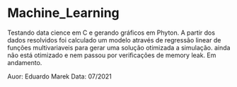 # Machine_Learning

Testando data cience em C e gerando gráficos em Phyton. A partir dos dados resolvidos foi calculado um modelo através de regressão linear de funções multivariaveis para gerar uma solução otimizada a simulação. ainda não está otimizado e nem passou por verificações de memory leak. Em andamento.

Auor: Eduardo Marek
Data: 07/2021
